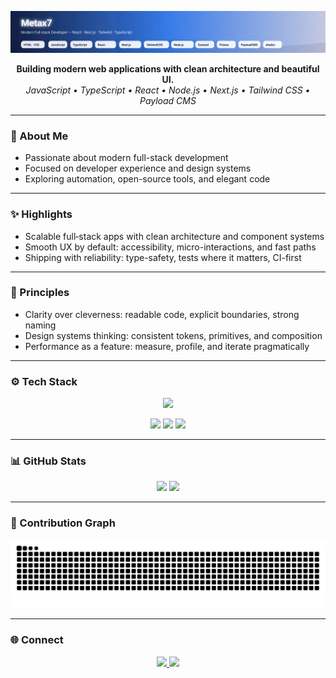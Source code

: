 <p align="center">
  <img src="https://raw.githubusercontent.com/Metax7/Metax7/main/banner.svg" alt="Full-stack Developer" />
</p>

<p align="center">
  <b>Building modern web applications with clean architecture and beautiful UI.</b><br/>
  <i>JavaScript • TypeScript • React • Node.js • Next.js • Tailwind CSS • Payload CMS</i>
</p>

---

### 🧠 About Me

- Passionate about modern full-stack development
- Focused on developer experience and design systems
- Exploring automation, open-source tools, and elegant code

---

### ✨ Highlights

- Scalable full‑stack apps with clean architecture and component systems
- Smooth UX by default: accessibility, micro-interactions, and fast paths
- Shipping with reliability: type-safety, tests where it matters, CI-first

---

### 🧭 Principles

- Clarity over cleverness: readable code, explicit boundaries, strong naming
- Design systems thinking: consistent tokens, primitives, and composition
- Performance as a feature: measure, profile, and iterate pragmatically

---

### ⚙️ Tech Stack

<p align="center">
  <img src="https://skillicons.dev/icons?i=html,css,js,ts,react,nextjs,tailwind,nodejs,bun,prisma,vite,vercel,git,github" />
</p>

<p align="center">
  <img src="https://img.shields.io/badge/Zustand-20232A?style=for-the-badge&logo=react&logoColor=61DAFB" />
  <img src="https://img.shields.io/badge/shadcn/ui-000000?style=for-the-badge&logo=shadcn&logoColor=white" />
  <img src="https://img.shields.io/badge/PayloadCMS-0A0A0A?style=for-the-badge&logo=payloadcms&logoColor=white" />
</p>

---

### 📊 GitHub Stats

<p align="center">
  <img src="https://github-readme-stats.vercel.app/api?username=Metax7&show_icons=true&theme=tokyonight&hide_border=true" height="150" />
  <img src="https://github-readme-stats.vercel.app/api/top-langs/?username=Metax7&layout=compact&theme=tokyonight&hide_border=true" height="150" />
</p>

---

### 🐍 Contribution Graph

<p align="center">
  <img src="https://github.com/Metax7/Metax7/blob/output/github-contribution-grid-snake.svg" alt="snake animation" />
</p>

---

### 🌐 Connect

<p align="center">
  <a href="https://github.com/Metax7">
    <img src="https://img.shields.io/badge/GitHub-181717?style=for-the-badge&logo=github&logoColor=white"/>
  </a>
  <a href="mailto:vach.mtx@email.com">
    <img src="https://img.shields.io/badge/Email-0A66C2?style=for-the-badge&logo=gmail&logoColor=white"/>
  </a>
</p>
